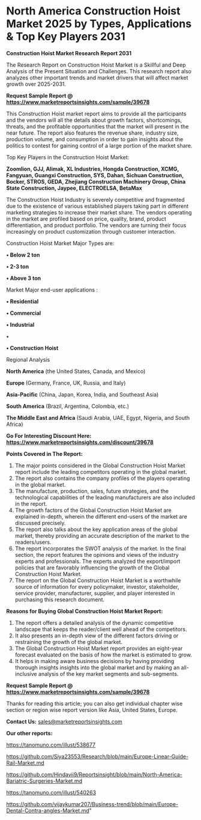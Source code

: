 # North America Construction Hoist Market 2025 by Types, Applications & Top Key Players 2031

<strong>Construction Hoist Market Research Report 2031</strong>

The Research Report on Construction Hoist Market is a Skillful and Deep Analysis of the Present Situation and Challenges. This research report also analyzes other important trends and market drivers that will affect market growth over 2025-2031.

<strong>Request Sample Report @ <a href=https://www.marketreportsinsights.com/sample/39678>https://www.marketreportsinsights.com/sample/39678</a></strong>

This Construction Hoist market report aims to provide all the participants and the vendors will all the details about growth factors, shortcomings, threats, and the profitable opportunities that the market will present in the near future. The report also features the revenue share, industry size, production volume, and consumption in order to gain insights about the politics to contest for gaining control of a large portion of the market share.

Top Key Players in the Construction Hoist Market:

<strong>Zoomlion, GJJ, Alimak, XL Industries, Hongda Construction, XCMG, Fangyuan, Guangxi Construction, SYS, Dahan, Sichuan Construction, Bocker, STROS, GEDA, Zhejiang Construction Machinery Group, China State Construction, Jaypee, ELECTROELSA, BetaMax</strong>

The Construction Hoist Industry is severely competitive and fragmented due to the existence of various established players taking part in different marketing strategies to increase their market share. The vendors operating in the market are profiled based on price, quality, brand, product differentiation, and product portfolio. The vendors are turning their focus increasingly on product customization through customer interaction.

Construction Hoist Market Major Types are:

<strong>•  Below 2 ton

•  2-3 ton

•  Above 3 ton</strong>

Market Major end-user applications :

<strong>•  Residential

•  Commercial

•  Industrial

•  

•  Construction Hoist</strong>

Regional Analysis

</u><strong><b>North America</b></strong> (the United States, Canada, and Mexico)

<strong><b>Europe </b></strong>(Germany, France, UK, Russia, and Italy)

<strong><b>Asia-Pacific</b></strong> (China, Japan, Korea, India, and Southeast Asia)

<strong><b>South America</b></strong> (Brazil, Argentina, Colombia, etc.)

<strong><b>The Middle East and Africa</b></strong> (Saudi Arabia, UAE, Egypt, Nigeria, and South Africa)

<strong>Go For Interesting Discount Here: <a href=https://www.marketreportsinsights.com/discount/39678>https://www.marketreportsinsights.com/discount/39678</a></strong>

<strong>Points Covered in The Report:</strong>
<ol>
  <li>The major points considered in the Global Construction Hoist Market report include the leading competitors operating in the global market.</li>
  <li>The report also contains the company profiles of the players operating in the global market.</li>
  <li>The manufacture, production, sales, future strategies, and the technological capabilities of the leading manufacturers are also included in the report.</li>
  <li>The growth factors of the Global Construction Hoist Market are explained in-depth, wherein the different end-users of the market are discussed precisely.</li>
  <li>The report also talks about the key application areas of the global market, thereby providing an accurate description of the market to the readers/users.</li>
  <li>The report incorporates the SWOT analysis of the market. In the final section, the report features the opinions and views of the industry experts and professionals. The experts analyzed the export/import policies that are favorably influencing the growth of the Global Construction Hoist Market.</li>
  <li>The report on the Global Construction Hoist Market is a worthwhile source of information for every policymaker, investor, stakeholder, service provider, manufacturer, supplier, and player interested in purchasing this research document.</li>
</ol>
<strong>Reasons for Buying Global Construction Hoist Market Report:</strong>

<ol>
  <li>The report offers a detailed analysis of the dynamic competitive landscape that keeps the reader/client well ahead of the competitors.</li>
  <li>It also presents an in-depth view of the different factors driving or restraining the growth of the global market.</li>
  <li>The Global Construction Hoist Market report provides an eight-year forecast evaluated on the basis of how the market is estimated to grow.</li>
  <li>It helps in making aware business decisions by having providing thorough insights insights into the global market and by making an all-inclusive analysis of the key market segments and sub-segments.</li>
</ol>
<strong>Request Sample Report @ <a href=https://www.marketreportsinsights.com/sample/39678>https://www.marketreportsinsights.com/sample/39678</a></strong>


Thanks for reading this article; you can also get individual chapter wise section or region wise report version like Asia, United States, Europe.

<strong>Contact Us:</strong>
sales@marketreportsinsights.com

<strong>Our other reports:</strong>

<a href=https://tanomuno.com/illust/538677>https://tanomuno.com/illust/538677</a>

<a href=https://github.com/Siya23553/Research/blob/main/Europe-Linear-Guide-Rail-Market.md>https://github.com/Siya23553/Research/blob/main/Europe-Linear-Guide-Rail-Market.md</a>

<a href=https://github.com/Hindavii9/Reportsinsight/blob/main/North-America-Bariatric-Surgeries-Market.md>https://github.com/Hindavii9/Reportsinsight/blob/main/North-America-Bariatric-Surgeries-Market.md</a>

<a href=https://tanomuno.com/illust/540263>https://tanomuno.com/illust/540263</a>

<a href=https://github.com/vijaykumar207/Business-trend/blob/main/Europe-Dental-Contra-angles-Market.md>https://github.com/vijaykumar207/Business-trend/blob/main/Europe-Dental-Contra-angles-Market.md</a>"

